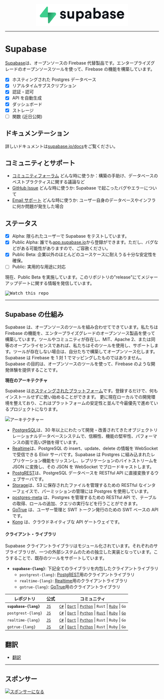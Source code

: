 <p align="center">
  <img width="300" src="https://raw.githubusercontent.com/supabase/supabase/master/web/static/supabase-light-rounded-corner-background.svg"/>
</p>

---

# Supabase

[Supabase](https://supabase.com)は、オープンソースの Firebase 代替製品です。エンタープライズグレードのオープンソースツールを使って、Firebase の機能を構築しています。

- [x] ホスティングされた Postgres データベース
- [x] リアルタイムサブスクリプション
- [x] 認証・認可
- [x] API を自動生成
- [x] ダッシュボード
- [x] ストレージ
- [ ] 関数 (近日公開)

## ドキュメンテーション

詳しいドキュメントは[supabase.io/docs](https://supabase.com/docs)をご覧ください。

## コミュニティとサポート

- [コミュニティフォーラム](https://github.com/supabase/supabase/discussions) どんな時に使うか：構築の手助け、データベースのベストプラクティスに関する議論など
- [GitHub Issue](https://github.com/supabase/supabase/issues) どんな時に使うか: Supabase で起こったバグやエラーについて
- [Email サポート](https://supabase.com/docs/support#business-support) どんな時に使うか: ユーザー自身のデータベースやインフラに何か問題が発生した場合

## ステータス

- [x] Alpha: 限られたユーザーで Supabase をテストしています。
- [x] Public Alpha: 誰でも[app.supabase.io](https://app.supabase.io)から登録ができます。ただし、バグなどがある可能性がありますので、ご容赦ください。
- [x] Public Beta: 企業以外のほとんどのユースケースに耐えうる十分な安定性を確保。
- [ ] Public: 実用的な用途に対応

現在、Public Beta を実施しています。このリポジトリの"release"にてメジャーアップデートに関する情報を発信しています。

<kbd><img src="https://gitcdn.link/repo/supabase/supabase/master/web/static/watch-repo.gif" alt="Watch this repo"/></kbd>

---

## Supabase の仕組み

Supabase は、オープンソースのツールを組み合わせてできています。私たちは Firebase の機能を、エンタープライズグレードのオープンソース製品を使って構築しています。ツールやコミュニティが存在し、MIT、Apache 2、または同等のオープンライセンスであれば、私たちはそのツールを使用し、サポートします。ツールが存在しない場合は、自分たちで構築してオープンソース化します。Supabase は Firebase を 1 対 1 でマッピングしたものではありません。Supabase の目的は、オープンソースのツールを使って、Firebase のような開発体験を提供することです。

**現在のアーキテクチャ**

Supabase は[ホスティングされたプラットフォーム](https://app.supabase.io)です。登録するだけで、何もインストールせずに使い始めることができます。
更に現在ローカルでの開発環境を整えており、これはプラットフォームの安定性と並んで今最優先で進めているプロジェクトになります。

![アーキテクチャー](https://supabase.com/docs/assets/images/supabase-architecture-9050a7317e9ec7efb7807f5194122e48.png)

- [PostgreSQL](https://www.postgresql.org/)は、30 年以上にわたって開発・改善されてきたオブジェクトリレーショナルデータベースシステムで、信頼性、機能の堅牢性、パフォーマンスの面で高い評価を得ています。
- [Realtime](https://github.com/supabase/realtime)は、PostgreSQL の insert、update、delete の情報を WebSocket で受信できる Elixir サーバです。Supabase は Postgres に組み込まれたレプリケーション機能をリッスンし、レプリケーションのバイトストリームを JSON に変換し、その JSON を WebSocket でブロードキャストします。
- [PostgREST](http://postgrest.org/)は、PostgreSQL データベースを RESTful API に直接変換するウェブサーバです。
- [Storage](https://github.com/supabase/storage-api)は、S3 に保存されたファイルを管理するための RESTful なインターフェイスで、パーミッションの管理には Postgres を使用しています。
- [postgres-meta](https://github.com/supabase/postgres-meta) は、Postgres を管理するための RESTful API で、テーブルの取得、ロールの追加、クエリの実行などを行うことができます。
- [GoTrue](https://github.com/netlify/gotrue) は、ユーザー管理と SWT トークン発行のための SWT ベースの API です。
- [Kong](https://github.com/Kong/kong) は、クラウドネイティブな API ゲートウェイです。

#### クライアント・ライブラリ

Supabase クライアントライブラリはモジュール化されています。それぞれのサブライブラリが、一つの外部システムのための独立した実装となっています。こうすることで、既存のツールをサポートしています。

- **`supabase-{lang}`**: 下記全てのライブラリを内包したクライアントライブラリ
  - `postgrest-{lang}`: [PostgREST](https://github.com/postgrest/postgrest)用のクライアントライブラリ
  - `realtime-{lang}`: [Realtime](https://github.com/supabase/realtime)用のクライアントライブラリ
  - `gotrue-{lang}`: [GoTrue](https://github.com/netlify/gotrue)用のクライアントライブラリ

| レポジトリ            | 公式                                             | コミュニティ                                                                                                                                                                                                                                                                                                                         |
| --------------------- | ------------------------------------------------ | ------------------------------------------------------------------------------------------------------------------------------------------------------------------------------------------------------------------------------------------------------------------------------------------------------------------------------------ |
| **`supabase-{lang}`** | [`JS`](https://github.com/supabase/supabase-js)  | [`C#`](https://github.com/supabase/supabase-csharp) \| [`Dart`](https://github.com/supabase/supabase-dart) \| [`Python`](https://github.com/supabase/supabase-py) \| `Rust` \| [`Ruby`](https://github.com/supabase/supabase-rb) \| `Go`                                                                                             |
| `postgrest-{lang}`    | [`JS`](https://github.com/supabase/postgrest-js) | [`C#`](https://github.com/supabase/postgrest-csharp) \| [`Dart`](https://github.com/supabase/postgrest-dart) \| [`Python`](https://github.com/supabase/postgrest-py) \| [`Rust`](https://github.com/supabase/postgrest-rs) \| [`Ruby`](https://github.com/supabase/postgrest-rb) \| [`Go`](https://github.com/supabase/postgrest-go) |
| `realtime-{lang}`     | [`JS`](https://github.com/supabase/realtime-js)  | [`C#`](https://github.com/supabase/realtime-csharp) \| [`Dart`](https://github.com/supabase/realtime-dart) \| [`Python`](https://github.com/supabase/realtime-py) \| `Rust` \| `Ruby` \| `Go`                                                                                                                                        |
| `gotrue-{lang}`       | [`JS`](https://github.com/supabase/gotrue-js)    | [`C#`](https://github.com/supabase/gotrue-csharp) \| [`Dart`](https://github.com/supabase/gotrue-dart) \| [`Python`](https://github.com/supabase/gotrue-py) \| `Rust` \| `Ruby` \| `Go`                                                                                                                                              |

<!--- Remove this list if you're traslating to another language, it's hard to keep updated across multiple files-->
<!--- Keep only the link to the list of translation files-->

## 翻訳

- [翻訳](/i18n/languages.md) <!--- Keep only the this-->

---

## スポンサー

[![スポンサーになる](https://user-images.githubusercontent.com/10214025/90518111-e74bbb00-e198-11ea-8f88-c9e3c1aa4b5b.png)](https://github.com/sponsors/supabase)
